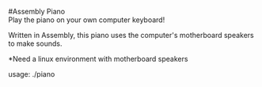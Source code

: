 #Assembly Piano  
Play the piano on your own computer keyboard!

Written in Assembly, this piano uses the computer's motherboard speakers to make sounds.


*Need a linux environment with motherboard speakers

usage: ./piano


